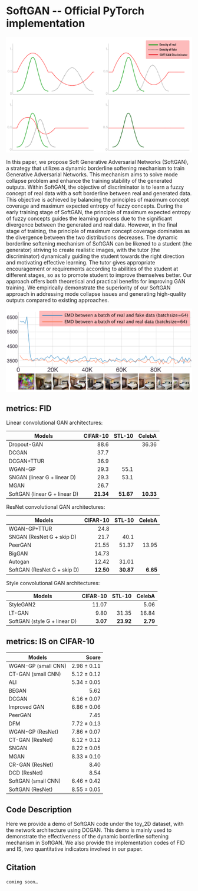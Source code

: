 # SoftGAN -- Official PyTorch implementation

![docs/schematic.png](docs/schematic.png)

In this paper, we propose Soft Generative Adversarial Networks (SoftGAN), a strategy that utilizes a dynamic borderline softening mechanism to train Generative Adversarial Networks. 
This mechanism aims to solve mode collapse problem and enhance the training stability of the generated outputs.
Within SoftGAN, the objective of discriminator is to learn a fuzzy concept of real data with a soft borderline between real and generated data. This objective is achieved by balancing the principles of maximum concept coverage and maximum expected entropy of fuzzy concepts.
During the early training stage of SoftGAN, the principle of maximum expected entropy of fuzzy concepts guides the learning process due to the significant divergence between the generated and real data. 
However, in the final stage of training, the principle of maximum concept coverage dominates as the divergence between the two distributions decreases.
The dynamic borderline softening mechanism of SoftGAN can be likened to a student (the generator) striving to create realistic images, with the tutor (the discriminator) dynamically guiding the student towards the right direction and motivating effective learning.
The tutor gives appropriate encouragement or requirements according to abilities of the student at different stages, so as to promote student to improve themselves better.
Our approach offers both theoretical and practical benefits for improving GAN training. 
We empirically demonstrate the superiority of our SoftGAN approach in addressing mode collapse issues and generating high-quality outputs compared to existing approaches.

![docs/EMD.png](docs/EMD.png)

## metrics: FID

Linear convolutional GAN architectures:

 Models                            | CIFAR-10             |      STL-10          | CelebA         
-----------------------------------------|------------------:|----------------:|---------------:
 Dropout-GAN                             | 88.6             |                | 36.36         
 DCGAN                                   | 37.7             |                
 DCGAN+TTUR                              | 36.9             |                
 WGAN-GP                                 | 29.3             | 55.1           
 SNGAN (linear G + linear D)       | 29.3             | 53.1           
 MGAN                                    | 26.7             |                
 SoftGAN (linear G + linear D)  | **21.34**            | **51.67**          | **10.33**  
 
 ResNet convolutional GAN architectures:
 
 Models                            | CIFAR-10             |      STL-10          | CelebA         
-----------------------------------------|------------------:|----------------:|---------------:
 WGAN-GP+TTUR                            | 24.8             |                
 SNGAN (ResNet G + skip D)         | 21.7             | 40.1           
 PeerGAN                                 | 21.55            | 51.37          | 13.95         
 BigGAN                                  | 14.73            |                
 Autogan                                 | 12.42   | 31.01          |               
 SoftGAN (ResNet G + skip D)    | **12.50**            | **30.87** | **6.65** 
 
 Style convolutional GAN architectures:
 
 Models                            | CIFAR-10             |      STL-10          | CelebA         
-----------------------------------------|------------------:|----------------:|---------------:
 StyleGAN2                               | 11.07            |                | 5.06          
 LT-GAN                                  | 9.80             | 31.35          | 16.84         
 SoftGAN (style G + linear D)   | **3.07**   | **23.92** | **2.79** 

## metrics: IS on CIFAR-10
Models    | Score 
-----------------------------------------|------------------:
WGAN-GP (small CNN)	| 2.98 ± 0.11
CT-GAN (small CNN) | 5.12 ± 0.12
ALI | 5.34 ± 0.05
BEGAN  | 5.62 
DCGAN | 6.16 ± 0.07 
Improved GAN  | 6.86 ± 0.06 
PeerGAN  | 7.45
DFM  | 7.72 ± 0.13
WGAN-GP (ResNet)  | 7.86 ± 0.07
CT-GAN (ResNet)  | 8.12 ± 0.12
SNGAN  | 8.22 ± 0.05
MGAN  | 8.33 ± 0.10 
CR-GAN (ResNet)  | 8.40
DCD (ResNet)  | 8.54
SoftGAN (small CNN) | 6.46 ± 0.42
SoftGAN (ResNet) | 8.55 ± 0.05


## Code Description

Here we provide a demo of SoftGAN code under the toy_2D dataset, with the network architecture using DCGAN.
This demo is mainly used to demonstrate the effectiveness of the dynamic borderline softening mechanism in SoftGAN.
We also provide the implementation codes of FID and IS, two quantitative indicators involved in our paper.

## Citation

```
coming soon…
```